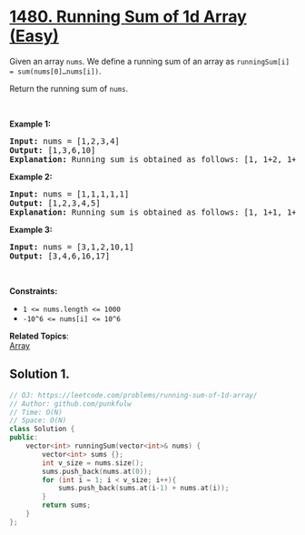 # [1480. Running Sum of 1d Array (Easy)](https://leetcode.com/problems/running-sum-of-1d-array/)

<p>Given an array <code>nums</code>. We define a running sum of an array as&nbsp;<code>runningSum[i] = sum(nums[0]…nums[i])</code>.</p>

<p>Return the running sum of <code>nums</code>.</p>

<p>&nbsp;</p>
<p><strong>Example 1:</strong></p>

<pre><strong>Input:</strong> nums = [1,2,3,4]
<strong>Output:</strong> [1,3,6,10]
<strong>Explanation:</strong> Running sum is obtained as follows: [1, 1+2, 1+2+3, 1+2+3+4].</pre>

<p><strong>Example 2:</strong></p>

<pre><strong>Input:</strong> nums = [1,1,1,1,1]
<strong>Output:</strong> [1,2,3,4,5]
<strong>Explanation:</strong> Running sum is obtained as follows: [1, 1+1, 1+1+1, 1+1+1+1, 1+1+1+1+1].</pre>

<p><strong>Example 3:</strong></p>

<pre><strong>Input:</strong> nums = [3,1,2,10,1]
<strong>Output:</strong> [3,4,6,16,17]
</pre>

<p>&nbsp;</p>
<p><strong>Constraints:</strong></p>

<ul>
	<li><code>1 &lt;= nums.length &lt;= 1000</code></li>
	<li><code>-10^6&nbsp;&lt;= nums[i] &lt;=&nbsp;10^6</code></li>
</ul>

**Related Topics**:  
[Array](https://leetcode.com/tag/array/)

## Solution 1.

```cpp
// OJ: https://leetcode.com/problems/running-sum-of-1d-array/
// Author: github.com/punkfulw
// Time: O(N)
// Space: O(N)
class Solution {
public:
    vector<int> runningSum(vector<int>& nums) {
        vector<int> sums {};
        int v_size = nums.size();
        sums.push_back(nums.at(0));
        for (int i = 1; i < v_size; i++){
            sums.push_back(sums.at(i-1) + nums.at(i));
        }
        return sums;
    }
};
```
